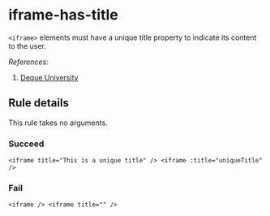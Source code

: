 # iframe-has-title

`<iframe>` elements must have a unique title property to indicate its content to the user.

_References:_

1. [Deque University](https://dequeuniversity.com/rules/axe/1.1/frame-title)

## Rule details

This rule takes no arguments.

### Succeed

```vue
<iframe title="This is a unique title" /> <iframe :title="uniqueTitle" />
```

### Fail

```vue
<iframe /> <iframe title="" />
```

